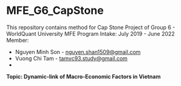 # MFE_G6_CapStone
This repository contains method for Cap Stone Project of Group 6 - WorldQuant University MFE Program
Intake: July 2019 - June 2022
Member:
- Nguyen Minh Son - nguyen.shan1509@gmail.com
- Vuong Chi Tam - tamvc93.study@gmail.com
- 
**Topic: Dynamic-link of Macro-Economic Factors in Vietnam**
